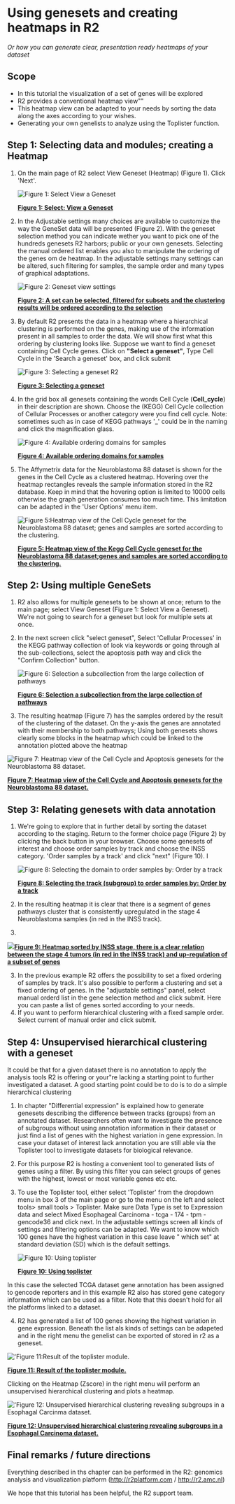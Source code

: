 <a id="using_Genesets_creating_Heatmaps"></a>

Using genesets and creating heatmaps in R2
===============================



*Or how you can generate clear, presentation ready heatmaps of your
dataset*


Scope
-----

-   In this tutorial the visualization of a set of genes will be
    explored
-   R2 provides a conventional heatmap view""
-   This heatmap view can be adapted to your needs by sorting the data
    along the axes according to your wishes.
-   Generating your own genelists to analyze using the
    Toplister function.

    
    
Step 1: Selecting data and modules; creating a Heatmap
---------------

1.  On the main page of R2 select View Geneset (Heatmap) (Figure 1).
    Click 'Next'.
    
	![](_static/images/Usinggenesets/UsingGenesets_Select1a.png "Figure    1: Select View a    Geneset")
	
	[**Figure    1: Select: View a Geneset**](_static/images/Usinggenesets/UsingGenesets_Select1a.png)
	
2.  In the Adjustable settings many choices are available to customize
    the way the GeneSet data will be presented (Figure 2). With the geneset selection method you can indicate wether you want to pick one of the hundreds genesets R2 harbors; public or your own genesets. Selecting the manual ordered list enables you also to manipulate the ordering of the genes om de heatmap. In the adjustable settings many settings can be altered, such filtering for samples, the sample order and many types of graphical adaptations.

    ![](_static/images/Usinggenesets/UsingGenesets_Settings1a.png "Figure 2: Geneset view settings")

    [**Figure    2: A set can be selected, filtered for subsets and the clustering results will be ordered according to the selection**](_static/images/Usinggenesets/UsingGenesets_Settings1a.png)

3.  By default R2 presents the data in a heatmap where a hierarchical clustering is performed on the genes, making use of the information present in all samples to order the data. We will show  first what this ordering by clustering looks like. Suppose we want to find a geneset
containing Cell Cycle genes. Click on **"Select a geneset"**, Type Cell Cycle in the 'Search a geneset' box, and click submit

    ![](_static/images/Usinggenesets/UsingGenesets_Collections1a.png "Figure    3: Selecting a geneset  R2")

    [**Figure 3: Selecting a geneset**](_static/images/Usinggenesets/UsingGenesets_Collections1a.png)

	
4. In the grid box all genesets containing the words Cell Cycle (**Cell_cycle**) in
    their description are shown. Choose the (KEGG) Cell Cycle collection of Cellular Processes or another category were you find cell cycle. Note: sometimes such as in case of KEGG pathways '_' could be in the naming  and click the magnification glass.

   ![](_static/images/Usinggenesets/UsingGenesets_Ordering.png "Figure    4: Available ordering domains for  samples")

   [**Figure    4: Available ordering domains for    samples**](_static/images/Usinggenesets/UsingGenesets_Ordering.png)


5.  The Affymetrix data for the Neuroblastoma 88 dataset is shown for
    the genes in the Cell Cycle as a clustered heatmap. Hovering over
    the heatmap rectangles reveals the sample information stored in the
    R2 database. Keep in mind that the hovering option is limited to
    10000 cells otherwise the graph generation consumes too much time.
    This limitation can be adapted in the 'User Options' menu item.

    ![](_static/images/Usinggenesets/UsingGenesets_Heatmap.png "Figure 5:Heatmap view of the Cell Cycle geneset for the Neuroblastoma 88 dataset; genes and samples are sorted according to the clustering.")
	
    [**Figure 5: Heatmap view of the Kegg Cell Cycle geneset for the Neuroblastoma 88 dataset;genes and samples are sorted according to the clustering.**](_static/images/Usinggenesets/UsingGenesets_Heatmap.png)


Step 2: Using multiple GeneSets
---------------

1.  R2 also allows for multiple genesets to be shown at once; return to
    the main page; select View Geneset (Figure 1: Select View
    a Geneset). We're not going to search for a geneset but look for
    multiple sets at once. 
2.  In the next screen click "select geneset",  Select 'Cellular Processes' in the KEGG pathway collection of look via keywords or going through al the sub-collections, select the apoptosis path way and click  the "Confirm Collection" button.
    
	![](_static/images/Usinggenesets/UsingGenesets_multiplegenesets.png "Figure 6: Selection a subcollection from the large collection of pathways")
	
	[**Figure    6: Selection a subcollection from the large collection of pathways**](_static/images/Usinggenesets/UsingGenesets_multiplegenesets.png)
	

3. The resulting heatmap (Figure 7) has the samples ordered by the
    result of the clustering of the dataset. On the y-axis the genes are
    annotated with their membership to both pathways;  Using both genesets shows clearly some blocks in the heatmap which could be linked to the annotation plotted above the heatmap


![](_static/images/Usinggenesets/UsingGenesets_Heatmap_multiple1a.png "Figure 7: Heatmap view of the Cell Cycle and Apoptosis genesets for the Neuroblastoma 88 dataset.")
	
[**Figure 7: Heatmap view of the Cell Cycle and Apoptosis genesets for the Neuroblastoma 88 dataset.**](_static/images/Usinggenesets/UsingGenesets_Heatmap_multiple1a.png)
	



Step 3: Relating genesets with data annotation
---------------

1.  We're going to explore that in further detail by sorting the dataset
    according to the staging. Return to the former choice page
    (Figure 2) by clicking the back button in your browser. Choose some genesets of interest and choose order samples by track and choose the INSS category. 
    'Order samples by a track' and click "next" (Figure 10). I
    
	![](_static/images/Usinggenesets/UsingGenesets_sortedbytrack.png "Figure 8: Selecting the domain to order samples by: Order by a    track")
	
	[**Figure 8: Selecting the track (subgroup) to order samples by: Order by a  track**](_static/images/Usinggenesets/UsingGenesets_sortedbytrack.png)
	

2. In the resulting heatmap it is clear that there is a segment of
    genes pathways cluster that is consistently
    upregulated in the stage 4 Neuroblastoma samples (in red in the
    INSS track).
3. 

[![](_static/images/Usinggenesets/UsingGenesets_HeatmapSorted1a.png)**Figure
    9: Heatmap sorted by INSS stage, there is a clear relation between
    the stage 4 tumors (in red in the INSS track) and up-regulation of a
    subset of genes**](_static/images/Usinggenesets/UsingGenesets_HeatmapSorted1a.png)



3. In the previous example R2 offers the possibility to set a fixed
    ordering of samples by track. It's also possible to perform a
    clustering and set a fixed ordering of genes. In the "adjustable
    settings" panel, select manual orderd list in the gene selection
    method and click submit. Here you can paste a list of
    genes sorted according to your needs.
4. If you want to perform hierarchical clustering with a fixed
    sample order. Select current of manual order and click
    submit.



Step 4: Unsupervised hierarchical clustering with a geneset
---------------



It could be that for a given dataset there is no annotation to apply the
analysis tools R2 is offering or your"re lacking a starting point to
further investigated a dataset. A good starting point could be to do is
to do a simple hierarchical clustering



1.  In chapter "Differential expression" is explained how to
    generate genesets describing the difference between tracks (groups)
    from an annotated dataset. Researchers often want to investigate the
    presence of subgroups without using annotation information in their
    dataset or just find a list of genes with the highest variation in
    gene expression. In case your dataset of interest lack annotation
    you are still able via the Toplister tool to investigate datasets
    for biological relevance.
2.  For this purpose R2 is hosting a convenient tool to generated lists
    of genes using a filter. By using this filter you can select groups
    of genes with the highest, lowest or most variable genes etc etc.
3.  To use the Toplister tool, either select 'Toplister' from the dropdown menu 
    in box 3 of the main page or go to the menu on the left and select
    tools> small tools > Toplister. Make sure Data Type is set to
    Expression data and select Mixed Esophageal Carcinoma - tcga - 174 - tpm - gencode36  and click next. In the adjustable settings
    screen all kinds of settings and filtering options can be adapted.
    We want to know which 100 genes have the highest variation in this
    case leave " which set" at standard deviation (SD) which is the
    default settings.

    ![](_static/images/Usinggenesets/UsingGenesets_Toplister.png "Figure    10: Using toplister")

    [**Figure    10: Using toplister**](_static/images/Usinggenesets/UsingGenesets_Toplister.png)


In this case the selected TCGA dataset gene annotation has been assigned to gencode reporters and in this example R2 also has stored gene category information which can be used as a filter. Note that this doesn't hold for all the platforms linked to a dataset.


4.  R2 has generated a list of 100 genes showing the highest variation
    in gene expression. Beneath the list als kinds  of settings can be adapeted and in the right menu the genelist can be exported of stored in r2 as a geneset.

![](_static/images/Usinggenesets/UsingGenesets_toplisteroptions.png "'Figure 11:Result of the toplister module.")

[**Figure 11: Result of the toplister module.**](_static/images/Usinggenesets/UsingGenesets_toplisteroptions.png)


Clicking on the Heatmap (Zscore)  in the right menu will perform an  unsupervised hierarchical clustering and plots a heatmap. 


![](_static/images/Usinggenesets/UsingGenesets_Unsupervised1b.png "'Figure 12: Unsupervised hierarchical clustering revealing subgroups in a Esophagal Carcinma dataset.")
	
[**Figure 12: Unsupervised hierarchical clustering revealing subgroups in a Esophagal Carcinoma dataset.**](_static/images/Usinggenesets/UsingGenesets_Unsupervised1b.png)



Final remarks / future directions
---------------------------------


Everything described in ths chapter can be performed in the R2: genomics analysis and visualization platform (http://r2platform.com / http://r2.amc.nl) 


We hope that this tutorial has been helpful, the R2 support team.


